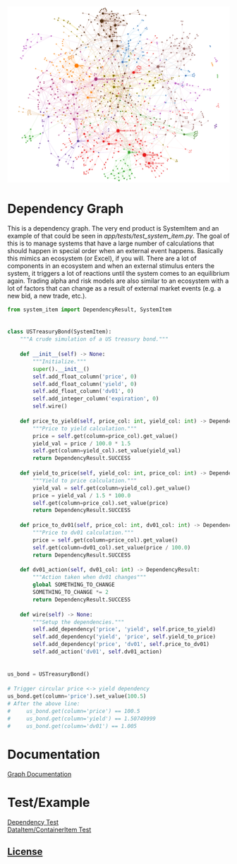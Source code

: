![Alt text](dep_graph2.png "Dependency Graph")

# Dependency Graph
This is a dependency graph. The very end product is SystemItem and an example of that could be seen in <I>app/tests/test_system_item.py</I>.
The goal of this is to manage systems that have a large number of calculations that should happen in special order when an external event happens. Basically this mimics an ecosystem (or Excel), if you will. There are a lot of components in an ecosystem and when an external stimulus enters the system, it triggers a lot of reactions until the system comes to an equilibrium again. Trading alpha and risk models are also similar to an ecosystem with a lot of factors that can change as a result of external market events (e.g. a new bid, a new trade, etc.).<BR>
    
```Python
from system_item import DependencyResult, SystemItem


class USTreasuryBond(SystemItem):
    """A crude simulation of a US treasury bond."""

    def __init__(self) -> None:
        """Initialize."""
        super().__init__()
        self.add_float_column('price', 0)
        self.add_float_column('yield', 0)
        self.add_float_column('dv01', 0)
        self.add_integer_column('expiration', 0)
        self.wire()

    def price_to_yield(self, price_col: int, yield_col: int) -> DependencyResult:
        """Price to yield calculation."""
        price = self.get(column=price_col).get_value()
        yield_val = price / 100.0 * 1.5
        self.get(column=yield_col).set_value(yield_val)
        return DependencyResult.SUCCESS

    def yield_to_price(self, yield_col: int, price_col: int) -> DependencyResult:
        """Yield to price calculation."""
        yield_val = self.get(column=yield_col).get_value()
        price = yield_val / 1.5 * 100.0
        self.get(column=price_col).set_value(price)
        return DependencyResult.SUCCESS

    def price_to_dv01(self, price_col: int, dv01_col: int) -> DependencyResult:
        """Price to dv01 calculation."""
        price = self.get(column=price_col).get_value()
        self.get(column=dv01_col).set_value(price / 100.0)
        return DependencyResult.SUCCESS

    def dv01_action(self, dv01_col: int) -> DependencyResult:
        """Action taken when dv01 changes"""
        global SOMETHING_TO_CHANGE
        SOMETHING_TO_CHANGE *= 2
        return DependencyResult.SUCCESS

    def wire(self) -> None:
        """Setup the dependencies."""
        self.add_dependency('price', 'yield', self.price_to_yield)
        self.add_dependency('yield', 'price', self.yield_to_price)
        self.add_dependency('price', 'dv01', self.price_to_dv01)
        self.add_action('dv01', self.dv01_action)


us_bond = USTreasuryBond()

# Trigger circular price <-> yield dependency
us_bond.get(column='price').set_value(100.5)
# After the above line:
#     us_bond.get(column='price') == 100.5
#     us_bond.get(column='yield') == 1.50749999
#     us_bond.get(column='dv01') == 1.005
```

# Documentation
[Graph Documentation](DepGraph.md)<BR>

# Test/Example
[Dependency Test](app/tests/test_system_item.py)<BR>
[DataItem/ContainerItem Test](app/tests/test_data_item.py)
    
## [License](LICENSE.md)
